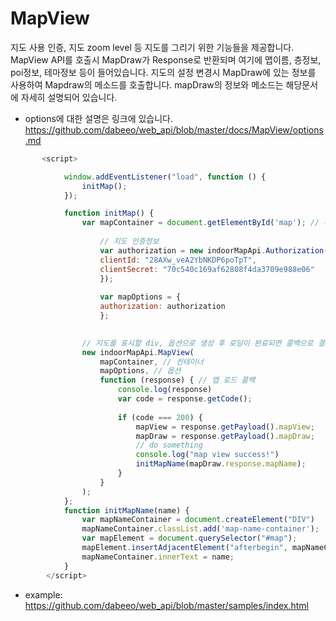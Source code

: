 # MapView

지도 사용 인증, 지도 zoom level 등 지도를 그리기 위한 기능들을 제공합니다.
MapView API를 호출시 MapDraw가 Response로 반환되며 여기에 맵이름, 층정보, poi정보, 테마정보 등이 들어있습니다.
지도의 설정 변경시 MapDraw에 있는 정보를 사용하여 Mapdraw의 메소드를 호출합니다.
mapDraw의 정보와 메소드는 해당문서에 자세히 설명되어 있습니다.

- options에 대한 설명은 링크에 있습니다.
  https://github.com/dabeeo/web_api/blob/master/docs/MapView/options.md


~~~javascript
       <script>

            window.addEventListener("load", function () {  
                initMap();
            });

            function initMap() {
                var mapContainer = document.getElementById('map'); // 지도를 표시할 div
                    
                    // 지도 인증정보
                    var authorization = new indoorMapApi.Authorization({
                    clientId: "28AXw_veA2YbNKDP6poTpT",
                    clientSecret: "70c540c169af62808f4da3709e988e06"
                    });
                
                    var mapOptions = {
                    authorization: authorization
                    };
                

                // 지도를 표시할 div, 옵션으로 생성 후 로딩이 완료되면 콜백으로 결과를 리턴합니다
                new indoorMapApi.MapView(
                    mapContainer, // 컨테이너
                    mapOptions, // 옵션
                    function (response) { // 맵 로드 콜백
                        console.log(response)
                        var code = response.getCode();
            
                        if (code === 200) {
                            mapView = response.getPayload().mapView;
                            mapDraw = response.getPayload().mapDraw;
                            // do something
                            console.log("map view success!")
                            initMapName(mapDraw.response.mapName);
                        }
                    } 
                );
            };
            function initMapName(name) {
                var mapNameContainer = document.createElement("DIV")
                mapNameContainer.classList.add('map-name-container');
                var mapElement = document.querySelector("#map");
                mapElement.insertAdjacentElement("afterbegin", mapNameContainer);
                mapNameContainer.innerText = name; 
            }
        </script>	
~~~
- example: https://github.com/dabeeo/web_api/blob/master/samples/index.html
